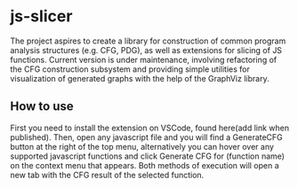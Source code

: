 # js-slicer

The project aspires to create a library for construction of common program analysis structures (e.g. CFG, PDG),
as well as extensions for slicing of JS functions. Current version is under maintenance, involving refactoring of the CFG construction subsystem and providing simple utilities for visualization of generated graphs with the help of the GraphViz library.

## How to use

First you need to install the extension on VSCode, found here(add link when published). 
Then, open any javascript file and you will find a GenerateCFG button at the right of the top menu, alternatively you can hover over any supported javascript functions and click Generate CFG for (function name) on the context menu that appears.
Both methods of execution will open a new tab with the CFG result of the selected function.

